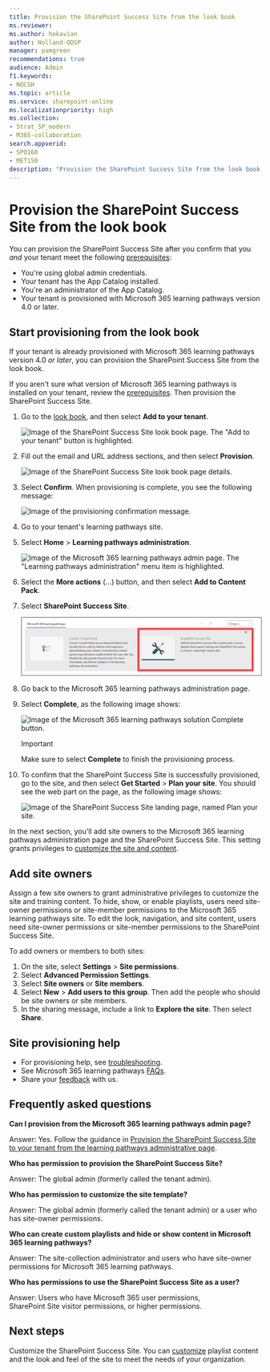 ```yaml
---
title: Provision the SharePoint Success Site from the look book
ms.reviewer: 
ms.author: hokavian
author: Holland-ODSP
manager: pamgreen
recommendations: true
audience: Admin
f1.keywords:
- NOCSH
ms.topic: article
ms.service: sharepoint-online
ms.localizationpriority: high
ms.collection:  
- Strat_SP_modern
- M365-collaboration
search.appverid:
- SPO160
- MET150
description: "Provision the SharePoint Success Site from the look book."
---
```


# Provision the SharePoint Success Site from the look book

You can provision the SharePoint Success Site after you confirm that you *and* your tenant meet the following [prerequisites](./provision-sss.md#meet-the-prerequisites):

- You're using global admin credentials.
- Your tenant has the App Catalog installed.
- You're an administrator of the App Catalog.
- Your tenant is provisioned with Microsoft 365 learning pathways version 4.0 or later.


## Start provisioning from the look book
If your tenant is already provisioned with Microsoft 365 learning pathways version 4.0 *or later*, you can provision the SharePoint Success Site from the look book. 

If you aren't sure what version of Microsoft 365 learning pathways is installed on your tenant, review the [prerequisites](./provision-sss.md#meet-the-prerequisites). Then provision the SharePoint Success Site. 

1. Go to the [look book](https://lookbook.microsoft.com/details/0b860749-56a0-4c4c-992c-536d56d9accf), and then select **Add to your tenant**.

   ![Image of the SharePoint Success Site look book page. The "Add to your tenant" button is highlighted.](media/sss-lookbook-add.png)

2. Fill out the email and URL address sections, and then select **Provision**.

   ![Image of the SharePoint Success Site look book page details.](media/sss-lookbook-details.png)

3.	Select **Confirm**. When provisioning is complete, you see the following message:

    ![Image of the provisioning confirmation message.](media/sss-sss-complete.png)

5.	Go to your tenant's learning pathways site.

6.	Select **Home** > **Learning pathways administration**.

    ![Image of the Microsoft 365 learning pathways admin page. The "Learning pathways administration" menu item is highlighted.](media/sss-sss-admin.png)

7.	Select the **More actions** (…) button, and then select **Add to Content Pack**.

8.	Select **SharePoint Success Site**.

    ![Image of the content pack in the Microsoft 365 learning pathways admin page. The "SharePoint Success Site" selection is highlighted.](media/sss-content-pack.png)

9.	Go back to the Microsoft 365 learning pathways administration page.

10.	Select **Complete**, as the following image shows:

    ![Image of the Microsoft 365 learning pathways solution Complete button.](media/sss-m365lp-confirm2.png)

    > [!IMPORTANT]
    > Make sure to select **Complete** to finish the provisioning process.

11.	To confirm that the SharePoint Success Site is successfully provisioned, go to the site, and then select **Get Started** > **Plan your site**. You should see the web part on the page, as the following image shows:


    ![Image of the SharePoint Success Site landing page, named Plan your site.](media/sss-content-landing.png)


In the next section, you'll add site owners to the Microsoft 365 learning pathways administration page and the SharePoint Success Site. This setting grants privileges to [customize the site and content](./customize-sss.md). 


## Add site owners 
Assign a few site owners to grant administrative privileges to customize the site and training content. To hide, show, or enable playlists, users need site-owner permissions or site-member permissions to the Microsoft 365 learning pathways site. To edit the look, navigation, and site content, users need site-owner permissions or site-member permissions to the SharePoint Success Site. 

To add owners or members to both sites:

1. On the site, select **Settings** > **Site permissions**.
2. Select **Advanced Permission Settings**.
3. Select **Site owners** or **Site members**.
4. Select **New** > **Add users to this group**. Then add the people who should be site owners or site members.
5. In the sharing message, include a link to **Explore the site**. Then select **Share**.


## Site provisioning help

- For provisioning help, see [troubleshooting](/office365/customlearning/feedback). 
- See Microsoft 365 learning pathways [FAQs](/office365/customlearning/faq).
- Share your [feedback](https://github.com/pnp/custom-learning-office-365/issues) with us.



## Frequently asked questions

**Can I provision from the Microsoft 365 learning pathways admin page?**

Answer: Yes. Follow the guidance in [Provision the SharePoint Success Site to your tenant from the learning pathways administrative page](./provision-sss.md#provision-the-sharepoint-success-site-1).

**Who has permission to provision the SharePoint Success Site?**

Answer: The global admin (formerly called the tenant admin).

**Who has permission to customize the site template?**

Answer: The global admin (formerly called the tenant admin) or a user who has site-owner permissions.

**Who can create custom playlists and hide or show content in Microsoft 365 learning pathways?**

Answer: The site-collection administrator and users who have site-owner permissions for Microsoft 365 learning pathways.

**Who has permissions to use the SharePoint Success Site as a user?**

Answer: Users who have Microsoft 365 user permissions, SharePoint Site visitor permissions, or higher permissions.

## Next steps

Customize the SharePoint Success Site. You can [customize](./customize-sss.md) playlist content and the look and feel of the site to meet the needs of your organization.